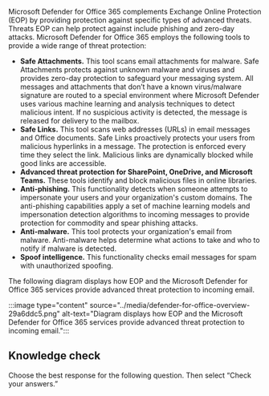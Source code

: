 Microsoft Defender for Office 365 complements Exchange Online Protection (EOP) by providing protection against specific types of advanced threats. Threats EOP can help protect against include phishing and zero-day attacks. Microsoft Defender for Office 365 employs the following tools to provide a wide range of threat protection:

 -  **Safe Attachments.** This tool scans email attachments for malware. Safe Attachments protects against unknown malware and viruses and provides zero-day protection to safeguard your messaging system. All messages and attachments that don’t have a known virus/malware signature are routed to a special environment where Microsoft Defender uses various machine learning and analysis techniques to detect malicious intent. If no suspicious activity is detected, the message is released for delivery to the mailbox.
 -  **Safe Links.** This tool scans web addresses (URLs) in email messages and Office documents. Safe Links proactively protects your users from malicious hyperlinks in a message. The protection is enforced every time they select the link. Malicious links are dynamically blocked while good links are accessible.
 -  **Advanced threat protection for SharePoint, OneDrive, and Microsoft Teams.** These tools identify and block malicious files in online libraries.
 -  **Anti-phishing.** This functionality detects when someone attempts to impersonate your users and your organization's custom domains. The anti-phishing capabilities apply a set of machine learning models and impersonation detection algorithms to incoming messages to provide protection for commodity and spear phishing attacks.
 -  **Anti-malware.** This tool protects your organization's email from malware. Anti-malware helps determine what actions to take and who to notify if malware is detected.
 -  **Spoof intelligence.** This functionality checks email messages for spam with unauthorized spoofing.

The following diagram displays how EOP and the Microsoft Defender for Office 365 services provide advanced threat protection to incoming email.

:::image type="content" source="../media/defender-for-office-overview-29a6ddc5.png" alt-text="Diagram displays how EOP and the Microsoft Defender for Office 365 services provide advanced threat protection to incoming email.":::


## Knowledge check

Choose the best response for the following question. Then select “Check your answers.”
